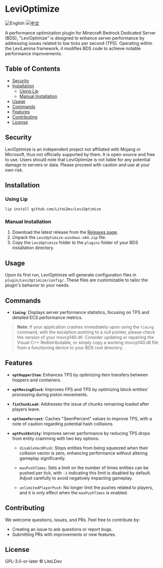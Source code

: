 # LeviOptimize

![English](https://img.shields.io/badge/English-inactive?style=for-the-badge)
[![中文](https://img.shields.io/badge/简体中文-informational?style=for-the-badge)](README.zh.md)

A performance optimization plugin for Minecraft Bedrock Dedicated Server (BDS), "LeviOptimize" is designed to enhance server performance by addressing issues related to low ticks per second (TPS). Operating within the LeviLamina framework, it modifies BDS code to achieve notable performance improvements.

## Table of Contents

- [Security](#security)
- [Installation](#installation)
  - [Using Lip](#using-lip)
  - [Manual Installation](#manual-installation)
- [Usage](#usage)
- [Commands](#commands)
- [Features](#features)
- [Contributing](#contributing)
- [License](#license)

## Security

LeviOptimize is an independent project not affiliated with Mojang or Microsoft, thus not officially supported by them. It is open-source and free to use. Users should note that LeviOptimize is not liable for any potential damage to servers or data. Please proceed with caution and use at your own risk.

## Installation

### Using Lip

```sh
lip install github.com/LiteLDev/LeviOptimize
```

### Manual Installation

1. Download the latest release from the [Releases page](https://github.com/LiteLDev/LeviOptimize/releases).
2. Unpack the `LeviOptimize-windows-x64.zip` file.
3. Copy the `LeviOptimize` folder to the `plugins` folder of your BDS installation directory.

## Usage

Upon its first run, LeviOptimize will generate configuration files in `plugin/LeviOptimize/config/`. These files are customizable to tailor the plugin's behavior to your needs.

## Commands

- **`timing`**: Displays server performance statistics, focusing on TPS and detailed ECS performance metrics.

> **Note**: If your application crashes immediately upon using the `timing` command, with the exception pointing to a null pointer, please check the version of your msvcp140.dll. Consider updating or repairing the Visual C++ Redistributable, or simply copy a working msvcp140.dll file from a functioning device to your BDS root directory.

## Features

- **`optHopperItem`**: Enhances TPS by optimizing item transfers between hoppers and containers.
- **`optMovingBlock`**: Improves FPS and TPS by optimizing block entities' processing during piston movements.
- **`fixChunkLeak`**: Addresses the issue of chunks remaining loaded after players leave.
- **`optSeenPercent`**: Caches "SeenPercent" values to improve TPS, with a note of caution regarding potential hash collisions.
- **`optPushEntity`**: Improves server performance by reducing TPS drops from entity cramming with two key options:

  - `disableVec0Push`: Stops entities from being squeezed when their collision vector is zero, enhancing performance without altering gameplay significantly.

  - `maxPushTimes`: Sets a limit on the number of times entities can be pushed per tick, with `-1` indicating this limit is disabled by default. Adjust carefully to avoid negatively impacting gameplay.

  - `unlimitedPlayerPush`: No longer limit the pushes related to players, and it is only effect when the `maxPushTimes` is enabled.

## Contributing

We welcome questions, issues, and PRs. Feel free to contribute by:

- Creating an issue to ask questions or report bugs.
- Submitting PRs with improvements or new features.

## License

GPL-3.0-or-later © LiteLDev
